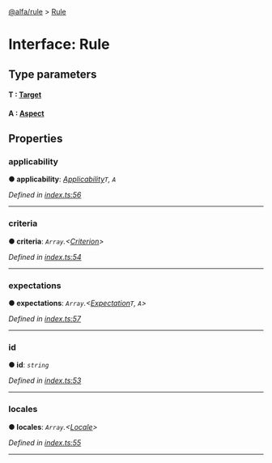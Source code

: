 [@alfa/rule](../README.md) > [Rule](../interfaces/rule.md)

# Interface: Rule

## Type parameters

#### T : [Target](../#target)

#### A : [Aspect](../#aspect)

## Properties

<a id="applicability"></a>

### applicability

**● applicability**: _[Applicability](../#applicability)`T`, `A`_

_Defined in [index.ts:56](https://github.com/Siteimprove/alfa/blob/master/packages/rule/src/index.ts#L56)_

---

<a id="criteria"></a>

### criteria

**● criteria**: _`Array`.<[Criterion](../#criterion)>_

_Defined in [index.ts:54](https://github.com/Siteimprove/alfa/blob/master/packages/rule/src/index.ts#L54)_

---

<a id="expectations"></a>

### expectations

**● expectations**: _`Array`.<[Expectation](../#expectation)`T`, `A`>_

_Defined in [index.ts:57](https://github.com/Siteimprove/alfa/blob/master/packages/rule/src/index.ts#L57)_

---

<a id="id"></a>

### id

**● id**: _`string`_

_Defined in [index.ts:53](https://github.com/Siteimprove/alfa/blob/master/packages/rule/src/index.ts#L53)_

---

<a id="locales"></a>

### locales

**● locales**: _`Array`.<[Locale](locale.md)>_

_Defined in [index.ts:55](https://github.com/Siteimprove/alfa/blob/master/packages/rule/src/index.ts#L55)_

---
